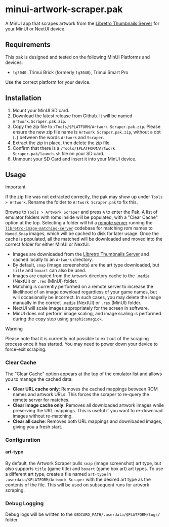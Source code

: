 # minui-artwork-scraper.pak

A MinUI app that scrapes artwork from the [Libretro Thumbnails Server](https://thumbnails.libretro.com/) for your MinUI or NextUI device.

## Requirements

This pak is designed and tested on the following MinUI Platforms and devices:

- `tg5040`: Trimui Brick (formerly `tg3040`), Trimui Smart Pro

Use the correct platform for your device.

## Installation

1. Mount your MinUI SD card.
2. Download the latest release from Github. It will be named `Artwork.Scraper.pak.zip`.
3. Copy the zip file to `/Tools/$PLATFORM/Artwork Scraper.pak.zip`. Please ensure the new zip file name is `Artwork Scraper.pak.zip`, without a dot (`.`) between the words `Artwork` and `Scraper`.
4. Extract the zip in place, then delete the zip file.
5. Confirm that there is a `/Tools/$PLATFORM/Artwork Scraper.pak/launch.sh` file on your SD card.
6. Unmount your SD Card and insert it into your MinUI device.

## Usage

> [!IMPORTANT]
> If the zip file was not extracted correctly, the pak may show up under `Tools > Artwork`. Rename the folder to `Artwork Scraper.pak` to fix this.

Browse to `Tools > Artwork Scraper` and press `A` to enter the Pak. A list of emulator folders with roms inside will be populated, with a "Clear Cache" option at the top. Selecting a folder will hit a [remote server](https://matching-images-is.bittersweet.rip) running the [`libretro-image-matching-server`](https://github.com/josegonzalez/libretro-image-matching-server) codebase for matching rom names to `Named_Snap` images, which will be cached to disk for later usage. Once the cache is populated, all the matched will be downloaded and moved into the correct folder for either MinUI or NextUI.

- Images are downloaded from the [Libretro Thumbnails Server](https://thumbnails.libretro.com/) and cached locally to an `Artwork` directory.
- By default, `snap` (image screenshots) are the art type downloaded, but `title` and `boxart` can also be used.
- Images are copied from the `Artwork` directory cache to the `.media` (NextUI) or `.res` (MinUI) folder.
- Matching is currently performed on a remote server to increase the likelihood of an image download regardless of your game names, but will occasionally be incorrect. In such cases, you may delete the image manually in the correct `.media` (NextUI) or `.res` (MinUI) folder.
- NextUI will scale images appropriately for the screen in software.
- MinUI does not perform image scaling, and image scaling is performed during the copy step using `graphicsmagick`.

> [!WARNING]
> Please note that it is currently not possible to exit out of the scraping process once it has started. You may need to power down your device to force-exit scraping.

### Clear Cache

The "Clear Cache" option appears at the top of the emulator list and allows you to manage the cached data:

- **Clear URL cache only**: Removes the cached mappings between ROM names and artwork URLs. This forces the scraper to re-query the remote server for matches.
- **Clear image cache only**: Removes all downloaded artwork images while preserving the URL mappings. This is useful if you want to re-download images without re-matching.
- **Clear all cache**: Removes both URL mappings and downloaded images, giving you a fresh start.

### Configuration

#### art-type

By default, the Artwork Scraper pulls `snap` (image screenshot) art type, but also supports `title` (game title) and `boxart` (game box art) art types. To use a different art type, create a file named `art-type` in `.userdata/$PLATFORM/Artwork Scraper` with the desired art type as the contents of the file. This will be used on subsequent runs for artwork scraping.

### Debug Logging

Debug logs will be written to the `$SDCARD_PATH/.userdata/$PLATFORM/logs/` folder.
